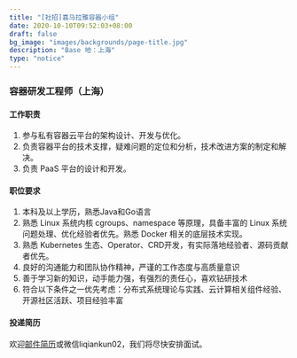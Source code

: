```yaml
---
title: "[社招]喜马拉雅容器小组"
date: 2020-10-10T09:52:03+08:00
draft: false
bg_image: "images/backgrounds/page-title.jpg"
description: "Base 地：上海"
type: "notice"
---
```


### 容器研发工程师（上海）

#### 工作职责

1. 参与私有容器云平台的架构设计、开发与优化。
2. 负责容器平台的技术支撑，疑难问题的定位和分析，技术改进方案的制定和解决。
3. 负责 PaaS 平台的设计和开发。


#### 职位要求

1. 本科及以上学历，熟悉Java和Go语言
2. 熟悉 Linux 系统内核 cgroups、namespace 等原理，具备丰富的 Linux 系统问题处理、优化经验者优先。熟悉 Docker 相关的底层技术实现。
3.  熟悉 Kubernetes 生态、Operator、CRD开发，有实际落地经验者、源码贡献者优先。
4. 良好的沟通能力和团队协作精神，严谨的工作态度与高质量意识
5. 善于学习新的知识，动手能力强，有强烈的责任心，喜欢钻研技术
6. 符合以下条件之一优先考虑：分布式系统理论与实践、云计算相关组件经验、开源社区活跃、项目经验丰富


#### 投递简历

欢迎[邮件简历](mailto:bert.li@ximalaya.com)或微信liqiankun02，我们将尽快安排面试。
